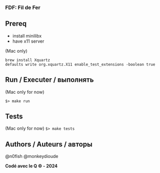 ### FDF: Fil de Fer

## Prereq
- install minilibx
- have x11 server

(Mac only)
```shell
brew install Xquartz
defaults write org.xquartz.X11 enable_test_extensions -boolean true
```
## Run / Executer / выполнять
(Mac only for now)

```$> make run```

## Tests 
(Mac only for now)
```$> make tests```

## Authors / Auteurs / авторы
@n0fish
@monkeydioude

__Codé avec le Q © - 2024__